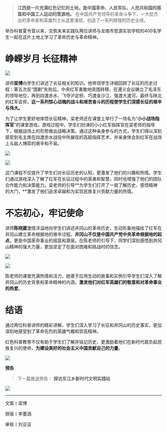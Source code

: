 > **江西是一片充满红色记忆的土地，是中国革命、人民军队、人民共和国的摇篮和中国工人运动的策源地。** 在中国共产党领导的革命斗争下，一大批杰出的革命家和英雄烈士从这里涌现，创造了一系列辉煌的历史业绩。   

举办科普夏令营以来，交筑未来实践队两位讲师与龙南市思源实验学校的400名学生一起在这片土地上学习了革命历史与革命精神。

# 峥嵘岁月 长征精神
  

![](https://mmbiz.qpic.cn/sz_mmbiz_png/MibNltWd6qA205KEIzUTAkca2HwrpS3EujianyE053RicEkyga3ANkc86LBj71ZNmSLmyQAhFcOmcb4Yg1VHfUJfQ/640?wx_fmt=png)

讲师**梁博**向学生们讲述了长征相关的知识。他带领学生详细回顾了长征的历史过程：第五次反“围剿”失败后，中央红军勇敢地突围转移，在遵义会议确立了毛泽东的领导地位，再到四渡赤水、飞夺泸定桥、巧渡金沙江、强渡大渡河，最终与陕北的红军会师，**这一系列惊心动魄的战斗和艰苦奋斗的历程使学生们深感长征的艰辛与伟大。**

为了让学生更好地体悟长征精神，梁老师还在课堂上举行了一场名为“**小小战场指挥官**”的课堂游戏。游戏过程中，学生们扮演的小小红军指挥官在梁老师的指导下，根据战场上的形势做出战略决策。通过这种亲身参与的方式，学生们得以深刻感受到毛主席在四渡赤水战役中所展现的高超指挥艺术，并亲身体会到红军在战场上与敌人博弈的艰辛和不易。

![](https://mmbiz.qpic.cn/sz_mmbiz_png/MibNltWd6qA205KEIzUTAkca2HwrpS3EuicKgjD6YKic1jyvYLLjlsicIOibBorBWs9zJ1ehn0YGM0lV7EVFsiajicxHg/640?wx_fmt=png)

![](https://mmbiz.qpic.cn/sz_mmbiz_png/MibNltWd6qA205KEIzUTAkca2HwrpS3EuOkFLv0s2tXF1KhImCppia0MTkgjrGGJXf1ViccIXQibndV5D5LIWfmwrA/640?wx_fmt=png)

这门课程不仅提升了学生们对长征历史的认知，更激发了他们的兴趣和热情。学生们通过游戏深入了解了红军在长征过程中的英勇和智慧，同时也增强了他们的团队合作能力和决策能力。梁老师的引导**为学生们打开了一扇了解历史、感悟精神的大门，**激发了他们追求卓越和为实现民族复兴贡献力量的热情。

# 不忘初心，牢记使命

讲师**陈晓葳**激情洋溢地向学生们讲述井冈山的革命历史，生动形象地描绘了红军在井冈山建立革命根据地的艰辛过程。**井冈山不仅是中国共产党中央革命根据地的起点**，更是中国革命事业的摇篮和源泉。在陈老师的引导下，同学们深刻感悟到井冈山精神的强大力量，更加坚定了在面对困难和挑战时的信念。

![](https://mmbiz.qpic.cn/sz_mmbiz_png/MibNltWd6qA205KEIzUTAkca2HwrpS3Eub5ZTkosIyq5coY10sgURz09xdqhEH0GsBjB4dQpf4re8q1hUANta8w/640?wx_fmt=png)

![](https://mmbiz.qpic.cn/sz_mmbiz_png/MibNltWd6qA205KEIzUTAkca2HwrpS3EupKyIdbKTEMj0MqKnxXYorCvT3NdnzJfcBnYOJSkvibMjK4ZT9SJ0ibfA/640?wx_fmt=png)

陈老师的课堂充满热情和活力，她善于应用生动的故事和实例引导学生们深入了解井冈山的历史背景和革命精神的内涵，**激发他们对红军英雄们的敬意和对革命事业的热爱**。

# 结语

通过两位科普讲师的精彩讲解，学生们深入学习了长征和井冈山的历史事实，更加深刻地感受到了革命先烈的英雄气概和崇高精神。

红色科普教育不仅有助于学生们了解并铭记历史，更激励着他们在新时代肩负起民族复兴的使命，**为建设美好的社会主义中国贡献自己的力量**。

![](https://mmbiz.qpic.cn/sz_mmbiz_png/MibNltWd6qA205KEIzUTAkca2HwrpS3EuqaL9pqhB2GUGiae0GmGzMUCN9K7z0iabkmgsvBoCImkD0JZkczDmqqwg/640?wx_fmt=png)

**预告**

> 下一篇推送预告：
> **探访东江乡新时代文明实践站**

![](https://mmbiz.qpic.cn/sz_mmbiz_jpg/MibNltWd6qA205KEIzUTAkca2HwrpS3Eucce0e3LRI8eolJtaicduR1koCBLHJAMBTksjHA8c56039fHUnLPiaAIA/640?wx_fmt=jpeg)


---
文案丨梁博

排版丨李墨涵

审核丨刘豆豆